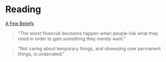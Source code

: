 # Reading

[A Few Beliefs](https://www.collaborativefund.com/blog/a-few-beliefs/)

> "The worst financial decisions happen when people risk what they need in order to gain something they merely want."

> "Not caring about temporary things, and obsessing over permanent things, is underrated."